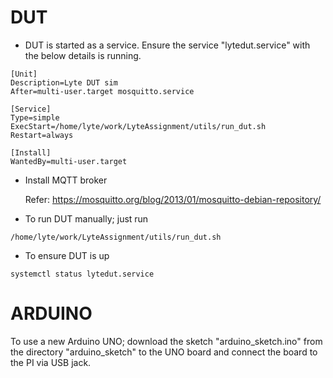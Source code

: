 
# DUT
- DUT is started as a service. Ensure the service "lytedut.service" 
with the below details is running.
```
[Unit]
Description=Lyte DUT sim
After=multi-user.target mosquitto.service

[Service]
Type=simple
ExecStart=/home/lyte/work/LyteAssignment/utils/run_dut.sh
Restart=always

[Install]
WantedBy=multi-user.target
```
- Install MQTT broker

    Refer: https://mosquitto.org/blog/2013/01/mosquitto-debian-repository/


- To run DUT manually; just run
```
/home/lyte/work/LyteAssignment/utils/run_dut.sh
```
- To ensure DUT is up
```
systemctl status lytedut.service
```

# ARDUINO
To use a new Arduino UNO; download the sketch "arduino_sketch.ino" from the 
directory "arduino_sketch" to the UNO board and connect the board to the PI via USB jack.
